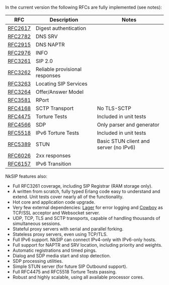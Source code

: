 In the current version the following RFCs are fully implemented (see notes):

RFC|Description|Notes
---|---|---
[RFC2617](http://tools.ietf.org/html/rfc2617)|Digest authentication|
[RFC2782](http://tools.ietf.org/html/rfc2782)|DNS SRV|
[RFC2915](http://tools.ietf.org/html/rfc2915)|DNS NAPTR|
[RFC2976](http://tools.ietf.org/html/rfc2976)|INFO|
[RFC3261](http://tools.ietf.org/html/rfc3261)|SIP 2.0|
[RFC3262](http://tools.ietf.org/html/rfc3262)|Reliable provisional responses|
[RFC3263](http://tools.ietf.org/html/rfc3263)|Locating SIP Services|
[RFC3264](http://tools.ietf.org/html/rfc3264)|Offer/Answer Model|
[RFC3581](http://tools.ietf.org/html/rfc3581)|RPort|
[RFC4168](http://tools.ietf.org/html/rfc4168)|SCTP Transport|No TLS-SCTP
[RFC4475](http://tools.ietf.org/html/rfc4475)|Torture Tests|Included in unit tests
[RFC4566](http://tools.ietf.org/html/rfc4566)|SDP|Only parser and generator
[RFC5518](http://tools.ietf.org/html/rfc5118)|IPv6 Torture Tests|Included in unit tests
[RFC5389](http://tools.ietf.org/html/rfc5389)|STUN|Basic STUN client and server (no IPv6)
[RFC6026]([http://tools.ietf.org/html/rfc6026)|2xx responses|
[RFC6157]([http://tools.ietf.org/html/rfc6157)|IPv6 Transition|


NkSIP features also:
 * Full RFC3261 coverage, including SIP Registrar (RAM storage only).
 * A written from scratch, fully typed Erlang code easy to understand and extend. Unit tests cover nearly all of the functionality.
 * Hot core and application code upgrade.
 * Very few external dependencies: [Lager](https://github.com/basho/lager) for error logging and [Cowboy](http://ninenines.eu") as TCP/SSL acceptor and Websocket server.
 * UDP, TCP, TLS and SCTP transports, capable of handling thousands of simultaneous sessions.
 * Stateful proxy servers with serial and parallel forking.
 * Stateless proxy servers, even using TCP/TLS.
 * Full IPv6 support. NkSIP can connect IPv4-only with IPv6-only hosts.
 * Full support for NAPTR and SRV location, including priority and weights.
 * Automatic registrations and timed pings.
 * Dialog and SDP media start and stop detection.
 * SDP processing utilities.
 * Simple STUN server (for future SIP Outbound support).
 * Full RFC4475 and RFC5518 Torture Tests passing.
 * Robust and highly scalable, using all available processor cores.

